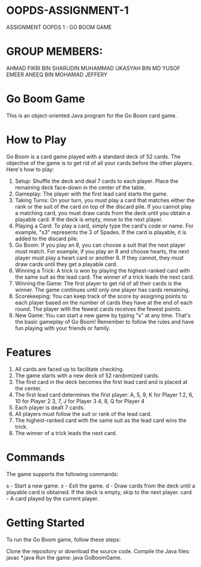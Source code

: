# OOPDS-ASSIGNMENT-1
ASSIGNMENT OOPDS 1 : GO BOOM GAME

# GROUP MEMBERS: 
AHMAD FIKRI BIN SHARUDIN
MUHAMMAD UKASYAH BIN MD YUSOF
EMEER ANEEQ BIN MOHAMAD JEFFERY

# Go Boom Game
This is an object-oriented Java program for the Go Boom card game.

# How to Play
Go Boom is a card game played with a standard deck of 52 cards. The objective of the game is to get rid of all your cards before the other players. Here's how to play:

1. Setup: Shuffle the deck and deal 7 cards to each player. Place the remaining deck face-down in the center of the table.
2. Gameplay: The player with the first lead card starts the game.
3. Taking Turns: On your turn, you must play a card that matches either the rank or the suit of the card on top of the discard pile. If you cannot play a matching card, you must draw cards from the deck until you obtain a playable card. If the deck is empty, move to the next player.
4. Playing a Card: To play a card, simply type the card's code or name. For example, "s3" represents the 3 of Spades. If the card is playable, it is added to the discard pile.
5. Go Boom: If you play an 8, you can choose a suit that the next player must match. For example, if you play an 8 and choose hearts, the next player must play a heart card or another 8. If they cannot, they must draw cards until they get a playable card.
6. Winning a Trick: A trick is won by playing the highest-ranked card with the same suit as the lead card. The winner of a trick leads the next card.
7. Winning the Game: The first player to get rid of all their cards is the winner. The game continues until only one player has cards remaining.
8. Scorekeeping: You can keep track of the score by assigning points to each player based on the number of cards they have at the end of each round. The player with the fewest cards receives the fewest points.
9. New Game: You can start a new game by typing "s" at any time.
That's the basic gameplay of Go Boom! Remember to follow the rules and have fun playing with your friends or family.

# Features
1. All cards are faced up to facilitate checking.
2. The game starts with a new deck of 52 randomized cards.
3. The first card in the deck becomes the first lead card and is placed at the center.
4. The first lead card determines the first player:
      A, 5, 9, K for Player 1
      2, 6, 10 for Player 2
      3, 7, J for Player 3
      4, 8, Q for Player 4
5. Each player is dealt 7 cards.
6. All players must follow the suit or rank of the lead card.
7. The highest-ranked card with the same suit as the lead card wins the trick.
8. The winner of a trick leads the next card.

# Commands
The game supports the following commands:

s - Start a new game.
x - Exit the game.
d - Draw cards from the deck until a playable card is obtained. If the deck is empty, skip to the next player.
card - A card played by the current player.

# Getting Started
To run the Go Boom game, follow these steps:

Clone the repository or download the source code.
Compile the Java files: javac *.java
Run the game: java GoBoomGame.

